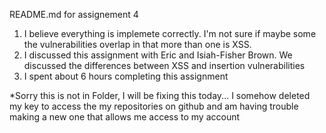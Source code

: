 README.md for assignement 4

1. I believe everything is implemete correctly. I'm not sure if maybe some the 
vulnerabilities overlap in that more than one is XSS. 
2. I discussed this assignment with Eric and Isiah-Fisher Brown. We
discussed the differences between XSS and insertion vulnerabilities
3. I spent about 6 hours completing this assignment

*Sorry this is not in Folder, I will be fixing this today... I somehow deleted my key to access the my repositories on github and am having trouble making a new one that allows me access to my account 
